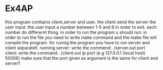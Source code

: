 # Ex4AP
this program conttains client,server and user.
the client send the server the user input.
the user input a number between 1-5 and 8 in order to exit.
each number do differernt thing. 
in order to run the program u should run:
in order to run the file you need to write make command and the make file will compile the program.
for runnig the program you have to run server and client separatelt.
running server: write the commend: ./server.out port  
client: write the command: ./client.out ip port (e.g 127.0.0.1 (local host) 50006) make sure that the port given as argument is the same for client and server!!
